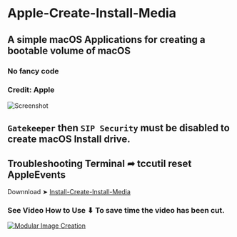 # Apple-Create-Install-Media
## A simple macOS Applications for creating a bootable volume of macOS
### No fancy code
### Credit: Apple

![Screenshot](https://github.com/user-attachments/assets/0eb7b95f-c39b-4e37-8de8-8a53d7c56ac7)


## `Gatekeeper` then `SIP Security` must be disabled to create macOS Install drive.
## Troubleshooting Terminal ➦ tccutil reset AppleEvents

Downnload ➤ [Install-Create-Install-Media](https://github.com/chris1111/Apple-Create-Install-Media/raw/main/Install%20Create%20Install%20Media.zip)

### See Video How to Use ⬇︎ To save time the video has been cut.

[![Modular Image Creation](https://github.com/user-attachments/assets/68f65560-03ae-4dfe-908f-554e30e2906b)](https://youtu.be/9JFNZwOJZXQ)



